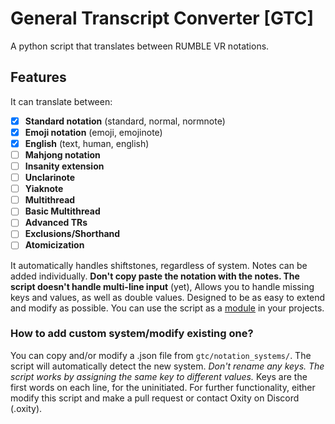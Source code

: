 # General Transcript Converter [GTC]
A python script that translates between RUMBLE VR notations.

## Features
It can translate between:
- [x] **Standard notation** (standard, normal, normnote)
- [x] **Emoji notation** (emoji, emojinote)
- [x] **English** (text, human, english)
- [ ] **Mahjong notation**
- [ ] **Insanity extension**
- [ ] **Unclarinote**
- [ ] **Yiaknote**
- [ ] **Multithread**
- [ ]   **Basic Multithread**
- [ ]   **Advanced TRs**
- [ ]   **Exclusions/Shorthand**
- [ ]   **Atomicization**

It automatically handles shiftstones, regardless of system.
Notes can be added individually. **Don't copy paste the notation with the notes. The script doesn't handle multi-line input** (yet),
Allows you to handle missing keys and values, as well as double values.
Designed to be as easy to extend and modify as possible.
You can use the script as a [module](https://github.com/0xity/GeneralTranscriptConverter/wiki/Using-GTC-as-a-module) in your projects.

### How to add custom system/modify existing one?
You can copy and/or modify a .json file from `gtc/notation_systems/`. The script will automatically detect the new system.
*Don't rename any keys. The script works by assigning the same key to different values.*
Keys are the first words on each line, for the uninitiated.
For further functionality, either modify this script and make a pull request or contact Oxity on Discord (.oxity).
